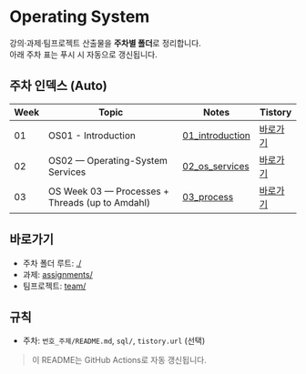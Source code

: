 # Operating System

강의·과제·팀프로젝트 산출물을 **주차별 폴더**로 정리합니다.  
아래 주차 표는 푸시 시 자동으로 갱신됩니다.

## 주차 인덱스 (Auto)
| Week | Topic | Notes | Tistory |
|---|---|---|---|
| 01 | OS01 - Introduction | [01_introduction](./01_introduction/README.md) | [바로가기](https://hedycode.tistory.com/40) |
| 02 | OS02 — Operating-System Services | [02_os_services](./02_os_services/README.md) | [바로가기](https://hedycode.tistory.com/44) |
| 03 | OS Week 03 — Processes + Threads (up to Amdahl) | [03_process](./03_process/README.md) | [바로가기](https://hedycode.tistory.com/48) |

## 바로가기
- 주차 폴더 루트: [./](./)
- 과제: [assignments/](./assignments/)
- 팀프로젝트: [team/](./team/)

## 규칙
- 주차: `번호_주제/README.md`, `sql/`, `tistory.url` (선택)

> 이 README는 GitHub Actions로 자동 갱신됩니다.
